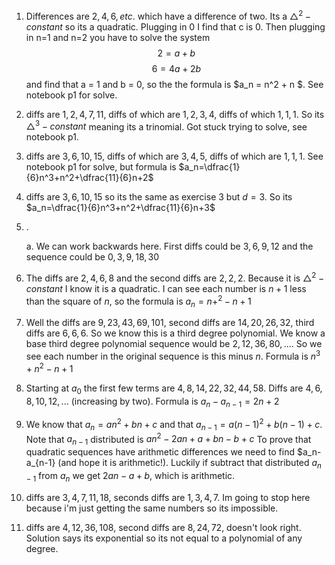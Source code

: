 1. Differences are $2, 4, 6, etc.$ which have a difference of two. Its a $\triangle^2-constant$ so its a quadratic. Plugging in 0 I find that c is 0. Then plugging in n=1 and n=2 you have to solve the system 
$$ 2=a+b $$
$$ 6 = 4a+2b $$
and find that a = 1 and b = 0, so the the formula is $a_n = n^2 + n $. See notebook p1 for solve.

2. diffs are $1, 2, 4, 7, 11$, diffs of which are $1, 2, 3, 4$, diffs of which $1, 1, 1$. So its $\triangle^3-constant$ meaning its a trinomial. Got stuck trying to solve, see notebook p1.

3. diffs are $3, 6, 10, 15$, diffs of which are $3, 4, 5$, diffs of which are $1, 1, 1$. See notebook p1 for solve, but formula is $a_n=\dfrac{1}{6}n^3+n^2+\dfrac{11}{6}n+2$

4. diffs are $3, 6, 10, 15$ so its the same as exercise 3 but $d=3$. So its $a_n=\dfrac{1}{6}n^3+n^2+\dfrac{11}{6}n+3$

5. . 

    a. We can work backwards here. First diffs could be $3, 6, 9, 12$ and the sequence could be $0, 3, 9, 18, 30$

6. The diffs are $2, 4, 6, 8$ and the second diffs are $2, 2, 2$. Because it is $\triangle^2-constant$ I know it is a quadratic. I can see each number is $n+1$ less than the square of $n$, so the formula is $a_n=n+^2-n+1$

7. Well the diffs are $9, 23, 43, 69, 101$, second diffs are $14, 20, 26, 32$, third diffs are $6, 6, 6$. So we know this is a third degree polynomial. We know a base third degree polynomial sequence would be $2, 12, 36, 80, ...$. So we see each number in the original sequence is this minus $n$. Formula is $n^3+n^2-n+1$

8. Starting at $a_0$ the first few terms are $4, 8, 14, 22, 32, 44, 58$. Diffs are $4, 6, 8, 10, 12, ...$ (increasing by two). Formula is $a_n-a_{n-1}=2n+2$

9. We know that $a_n = an^2+bn+c$ and that $a_{n-1}=a(n-1)^2+b(n-1)+c$. Note that $a_{n-1}$ distributed is $an^2-2an+a+bn-b+c$ To prove that quadratic sequences have arithmetic differences we need to find $a_n-a_{n-1} (and hope it is arithmetic!). Luckily if subtract that distributed $a_{n-1}$ from $a_n$ we get $2an-a+b$, which is arithmetic.

10. diffs are $3, 4, 7, 11, 18$, seconds diffs are $1, 3, 4, 7$. Im going to stop here because i'm just getting the same numbers so its impossible.

11. diffs are $4, 12, 36, 108$, second diffs are $8, 24, 72$, doesn't look right. Solution says its exponential so its not equal to a polynomial of any degree. 